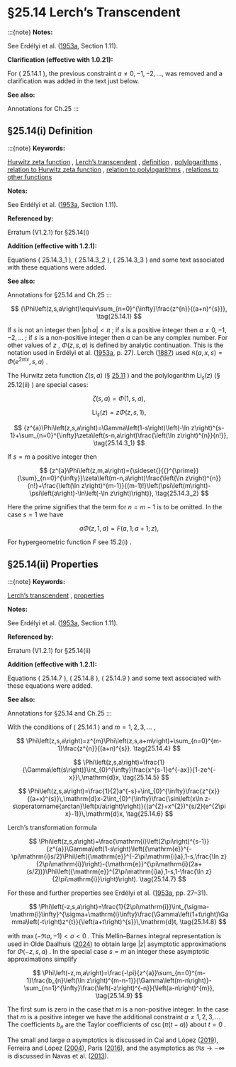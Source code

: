 # §25.14 Lerch’s Transcendent

:::{note}
**Notes:**

See Erdélyi et al. ([1953a](./bib/E.html#bib751 "Higher Transcendental Functions. Vol. I"), Section 1.11).

**Clarification (effective with 1.0.21):**

For ( 25.14.1 ), the previous constraint $a\neq 0,-1,-2,\dots,$ was removed and a clarification was added in the text just below.

**See also:**

Annotations for Ch.25
:::


## §25.14(i) Definition

:::{note}
**Keywords:**

[Hurwitz zeta function](http://dlmf.nist.gov/search/search?q=Hurwitz%20zeta%20function) , [Lerch’s transcendent](http://dlmf.nist.gov/search/search?q=Lerch%20transcendent) , [definition](http://dlmf.nist.gov/search/search?q=definition) , [polylogarithms](http://dlmf.nist.gov/search/search?q=polylogarithms) , [relation to Hurwitz zeta function](http://dlmf.nist.gov/search/search?q=relation%20to%20Hurwitz%20zeta%20function) , [relation to polylogarithms](http://dlmf.nist.gov/search/search?q=relation%20to%20polylogarithms) , [relations to other functions](http://dlmf.nist.gov/search/search?q=relations%20to%20other%20functions)

**Notes:**

See Erdélyi et al. ([1953a](./bib/E.html#bib751 "Higher Transcendental Functions. Vol. I"), Section 1.11).

**Referenced by:**

Erratum (V1.2.1) for §25.14(i)

**Addition (effective with 1.2.1):**

Equations ( 25.14.3_1 ), ( 25.14.3_2 ), ( 25.14.3_3 ) and some text associated with these equations were added.

**See also:**

Annotations for §25.14 and Ch.25
:::


<a id="E1"></a>
$$
{\Phi\left(z,s,a\right)\equiv\sum_{n=0}^{\infty}\frac{z^{n}}{(a+n)^{s}}}, \tag{25.14.1}
$$

If $s$ is not an integer then $\left|\operatorname{ph}a\right|<\pi$ ; if $s$ is a positive integer then $a\neq 0,-1,-2,\dots$ ; if $s$ is a non-positive integer then $a$ can be any complex number. For other values of $z$ , $\Phi\left(z,s,a\right)$ is defined by analytic continuation. This is the notation used in Erdélyi et al. ([1953a](./bib/E.html#bib751 "Higher Transcendental Functions. Vol. I"), p. 27). Lerch ([1887](./bib/L.html#bib1417 "Note sur la fonction = ⁢ K ( w , x , s ) ∑ = k 0 ∞ e ⁢ 2 k π i x ( + w k ) s")) used $\mathfrak{K}(a,x,s)=\Phi\left(e^{2\pi ix},s,a\right)$ .

The Hurwitz zeta function $\zeta\left(s,a\right)$ (§ [25.11](./25.11.md "§25.11 Hurwitz Zeta Function ‣ Related Functions ‣ Chapter 25 Zeta and Related Functions") ) and the polylogarithm $\operatorname{Li}_{s}\left(z\right)$ (§ 25.12(ii) ) are special cases:


<a id="E2"></a>
$$
\zeta\left(s,a\right)=\Phi\left(1,s,a\right), \tag{25.14.2}
$$


<a id="E3"></a>
$$
\operatorname{Li}_{s}\left(z\right)=z\Phi\left(z,s,1\right), \tag{25.14.3}
$$


<a id="E3_1"></a>
$$
{z^{a}\Phi\left(z,s,a\right)=\Gamma\left(1-s\right)\left(-\ln z\right)^{s-1}+\sum_{n=0}^{\infty}\zeta\left(s-n,a\right)\frac{\left(\ln z\right)^{n}}{n!}}, \tag{25.14.3_1}
$$

If $s=m$ a positive integer then


<a id="E3_2"></a>
$$
{z^{a}\Phi\left(z,m,a\right)={\sideset{}{{}^{\prime}}{\sum}_{n=0}^{\infty}}\zeta\left(m-n,a\right)\frac{\left(\ln z\right)^{n}}{n!}+\frac{\left(\ln z\right)^{m-1}}{(m-1)!}\left(\psi\left(m\right)-\psi\left(a\right)-\ln\left(-\ln z\right)\right)}, \tag{25.14.3_2}
$$

Here the prime signifies that the term for $n=m-1$ is to be omitted. In the case $s=1$ we have


<a id="E3_3"></a>
$$
{a\Phi\left(z,1,a\right)=F\left(a,1;a+1;z\right)}, \tag{25.14.3_3}
$$

For hypergeometric function $F$ see 15.2(i) .


## §25.14(ii) Properties

:::{note}
**Keywords:**

[Lerch’s transcendent](http://dlmf.nist.gov/search/search?q=Lerch%20transcendent) , [properties](http://dlmf.nist.gov/search/search?q=properties)

**Notes:**

See Erdélyi et al. ([1953a](./bib/E.html#bib751 "Higher Transcendental Functions. Vol. I"), Section 1.11).

**Referenced by:**

Erratum (V1.2.1) for §25.14(ii)

**Addition (effective with 1.2.1):**

Equations ( 25.14.7 ), ( 25.14.8 ), ( 25.14.9 ) and some text associated with these equations were added.

**See also:**

Annotations for §25.14 and Ch.25
:::

With the conditions of ( 25.14.1 ) and $m=1,2,3,\dots$ ,


<a id="E4"></a>
$$
\Phi\left(z,s,a\right)=z^{m}\Phi\left(z,s,a+m\right)+\sum_{n=0}^{m-1}\frac{z^{n}}{(a+n)^{s}}. \tag{25.14.4}
$$


<a id="E5"></a>
$$
\Phi\left(z,s,a\right)=\frac{1}{\Gamma\left(s\right)}\int_{0}^{\infty}\frac{x^{s-1}e^{-ax}}{1-ze^{-x}}\,\mathrm{d}x, \tag{25.14.5}
$$


<a id="E6"></a>
$$
\Phi\left(z,s,a\right)=\frac{1}{2}a^{-s}+\int_{0}^{\infty}\frac{z^{x}}{(a+x)^{s}}\,\mathrm{d}x-2\int_{0}^{\infty}\frac{\sin\left(x\ln z-s\operatorname{arctan}\left(x/a\right)\right)}{(a^{2}+x^{2})^{s/2}(e^{2\pi x}-1)}\,\mathrm{d}x, \tag{25.14.6}
$$

Lerch’s transformation formula


<a id="E7"></a>
$$
\Phi\left(z,s,a\right)=\frac{\mathrm{i}\left(2\pi\right)^{s-1}}{z^{a}}\Gamma\left(1-s\right)\left({\mathrm{e}}^{-\pi\mathrm{i}s/2}\Phi\left({\mathrm{e}}^{-2\pi\mathrm{i}a},1-s,\frac{\ln z}{2\pi\mathrm{i}}\right)-{\mathrm{e}}^{\pi\mathrm{i}(2a+(s/2))}\Phi\left({\mathrm{e}}^{2\pi\mathrm{i}a},1-s,1-\frac{\ln z}{2\pi\mathrm{i}}\right)\right). \tag{25.14.7}
$$

For these and further properties see Erdélyi et al. ([1953a](./bib/E.html#bib751 "Higher Transcendental Functions. Vol. I"), pp. 27–31).


<a id="E8"></a>
$$
\Phi\left(-z,s,a\right)=\frac{1}{2\pi\mathrm{i}}\int_{\sigma-\mathrm{i}\infty}^{\sigma+\mathrm{i}\infty}\frac{\Gamma\left(1+t\right)\Gamma\left(-t\right)z^{t}}{\left(a+t\right)^{s}}\,\mathrm{d}t, \tag{25.14.8}
$$

with $\max(-\Re{a},-1)<\sigma<0$ . This Mellin–Barnes integral representation is used in Olde Daalhuis ([2024](./bib/O.html#bib3124 "Lerch Φ asymptotics")) to obtain large $\left|z\right|$ asymptotic approximations for $\Phi\left(-z,s,a\right)$ . In the special case $s=m$ an integer these asymptotic approximations simplify


<a id="E9"></a>
$$
\Phi\left(-z,m,a\right)=\frac{-\pi}{z^{a}}\sum_{n=0}^{m-1}\frac{b_{n}\left(\ln
z\right)^{m-n-1}}{\Gamma\left(m-n\right)}-\sum_{n=1}^{\infty}\frac{\left(-z\right)^{-n}}{\left(a-n\right)^{m}}, \tag{25.14.9}
$$

The first sum is zero in the case that $m$ is a non-positive integer. In the case that $m$ is a positive integer we have the additional constraint $a\not=1,2,3,\ldots$ . The coefficients $b_{n}$ are the Taylor coefficients of $\csc\left(\pi(t-a)\right)$ about $t=0$ .

The small and large $a$ asymptotics is discussed in Cai and López ([2019](./bib/C.html#bib3127 "A note on the asymptotic expansion of the Lerch’s transcendent")), Ferreira and López ([2004](./bib/F.html#bib3125 "Asymptotic expansions of the Hurwitz-Lerch zeta function")), Paris ([2016](./bib/P.html#bib3128 "The Stokes phenomenon and the Lerch zeta function")), and the asymptotics as $\Re{s}\to-\infty$ is discussed in Navas et al. ([2013](./bib/N.html#bib3126 "Asymptotic behavior of the Lerch transcendent function")).
